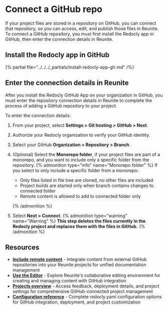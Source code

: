 # Connect a GitHub repo

If your project files are stored in a repository on GitHub, you can connect that repository, so you can access, edit, and publish those files in Reunite.
To connect a GitHub repository, you must first install the Redocly app in GitHub, then enter the connection details in Reunite.

## Install the Redocly app in GitHub

{% partial file="../../../_partials/install-redocly-app-gh.md" /%}

## Enter the connection details in Reunite

After you install the Redocly GitHub App on your organization in GitHub, you must enter the repository connection details in Reunite to complete the process of adding a GitHub repository to your project.

To enter the connection details:

1. From your project, select **Settings > Git hosting > GitHub > Next**.
2. Authorize your Redocly organization to verify your GitHub identity.
3. Select your GitHub **Organization > Repository > Branch**.
4. (Optional) Select the **Monorepo folder**, if your project files are part of a monorepo, and you want to include only a specific folder from the repository.
   {% admonition type="info" name="Monorepo folder" %}
   If you select to only include a specific folder from a monorepo:

   - Only files listed in file tree are cloned, no other files are included
   - Project builds are started only when branch contains changes to connected folder
   - Remote content is allowed to add to connected folder only

   {% /admonition %}

5. Select **Next > Connect**.
   {% admonition type="warning" name="Warning" %}
   **This step deletes the files currently in the Redocly project and replaces them with the files in GitHub.**
   {% /admonition %}

## Resources

- **[Include remote content](../remote-content/index.md)** - Integrate content from external GitHub repositories into your Reunite projects for unified documentation management
- **[Use the Editor](../use-editor.md)** - Explore Reunite's collaborative editing environment for creating and managing content with GitHub integration
- **[Projects overview](../projects.md)** - Access feedback, deployment details, and project settings for comprehensive GitHub-connected project management
- **[Configuration reference](../../../config/index.md)** - Complete redocly.yaml configuration options for GitHub integration, deployment, and project customization
